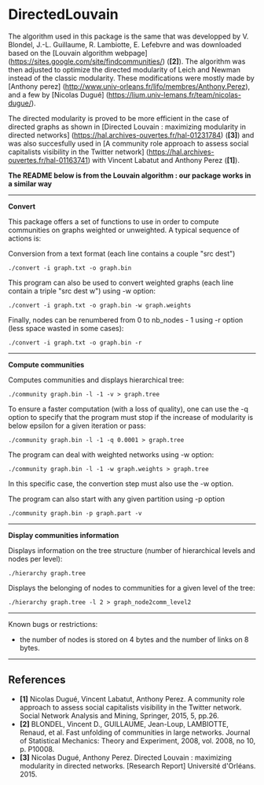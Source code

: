 # DirectedLouvain

The algorithm used in this package is the same that was developped by V. Blondel, J.-L. Guillaume, R. Lambiotte, E. Lefebvre and was downloaded based on the [Louvain algorithm webpage] (https://sites.google.com/site/findcommunities/) (**[2]**).
The algorithm was then adjusted to optimize the directed modularity of Leich and Newman instead of the classic modularity.
These modifications were mostly made by [Anthony perez] (http://www.univ-orleans.fr/lifo/membres/Anthony.Perez), and a few by [Nicolas Dugué] (https://lium.univ-lemans.fr/team/nicolas-dugue/).

The directed modularity is proved to be more efficient in the case of directed graphs as shown in [Directed Louvain : maximizing modularity in directed networks] (https://hal.archives-ouvertes.fr/hal-01231784) (**[3]**) and was also succesfully used in [A community role approach to assess social capitalists visibility in the Twitter network] (https://hal.archives-ouvertes.fr/hal-01163741) with Vincent Labatut and Anthony Perez (**[1]**).

**The README below is from the Louvain algorithm : our package works in a similar way**

-----------------------------------------------------------------------------



**Convert**

This package offers a set of functions to use in order to compute 
communities on graphs weighted or unweighted. A typical sequence of 
actions is:

Conversion from a text format (each line contains a couple "src dest")

    ./convert -i graph.txt -o graph.bin
  
This program can also be used to convert weighted graphs (each line contain
a triple "src dest w") using -w option:

    ./convert -i graph.txt -o graph.bin -w graph.weights
  
Finally, nodes can be renumbered from 0 to nb_nodes - 1 using -r option
(less space wasted in some cases):

    ./convert -i graph.txt -o graph.bin -r

-----------------------------------------------------------------------------
**Compute communities**

Computes communities and displays hierarchical tree:

    ./community graph.bin -l -1 -v > graph.tree

To ensure a faster computation (with a loss of quality), one can use
the -q option to specify that the program must stop if the increase of
modularity is below epsilon for a given iteration or pass:

    ./community graph.bin -l -1 -q 0.0001 > graph.tree

The program can deal with weighted networks using -w option:

    ./community graph.bin -l -1 -w graph.weights > graph.tree
    
In this specific case, the convertion step must also use the -w option.

The program can also start with any given partition using -p option

    ./community graph.bin -p graph.part -v
  
-----------------------------------------------------------------------------
**Display communities information**

Displays information on the tree structure (number of hierarchical
levels and nodes per level):

    ./hierarchy graph.tree

Displays the belonging of nodes to communities for a given level of
the tree:

    ./hierarchy graph.tree -l 2 > graph_node2comm_level2

-----------------------------------------------------------------------------

Known bugs or restrictions:
- the number of nodes is stored on 4 bytes and the number of links on 8 bytes.

-----------------------------------------------------------------------------

## References
* **[1]** Nicolas Dugué, Vincent Labatut, Anthony Perez. A community role approach to assess social capitalists visibility in the Twitter network. Social Network Analysis and Mining, Springer, 2015, 5, pp.26.
* **[2]** BLONDEL, Vincent D., GUILLAUME, Jean-Loup, LAMBIOTTE, Renaud, et al. Fast unfolding of communities in large networks. Journal of Statistical Mechanics: Theory and Experiment, 2008, vol. 2008, no 10, p. P10008.
* **[3]** Nicolas Dugué, Anthony Perez. Directed Louvain : maximizing modularity in directed networks. [Research Report] Université d'Orléans. 2015.
